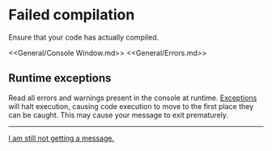 # Failed compilation
Ensure that your code has actually compiled.

<<General/Console Window.md>>
<<General/Errors.md>>

## Runtime exceptions
Read all errors and warnings present in the console at runtime.
[Exceptions](../Runtime%20Exceptions.md) will halt execution, causing code execution to move to the first place they can be caught. This may cause your message to exit prematurely.

---

[I am still not getting a message.](10%202D%20Other.md)
